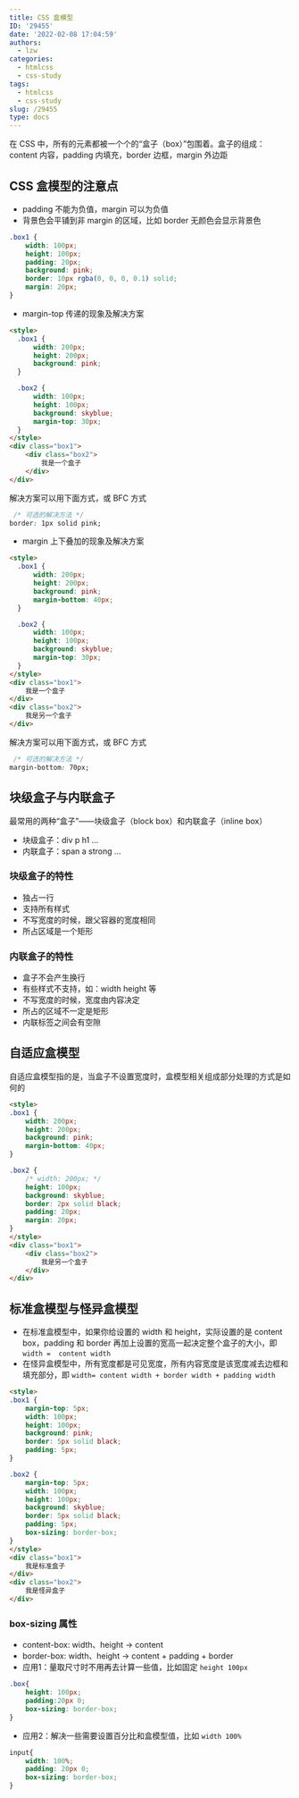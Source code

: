 ```yaml
---
title: CSS 盒模型
ID: '29455'
date: '2022-02-08 17:04:59'
authors:
  - lzw
categories:
  - htmlcss
  - css-study
tags:
  - htmlcss
  - css-study
slug: /29455
type: docs
---
```


在 CSS 中，所有的元素都被一个个的“盒子（box）”包围着。盒子的组成：content 内容，padding 内填充，border 边框，margin 外边距

## CSS 盒模型的注意点

- padding 不能为负值，margin 可以为负值
- 背景色会平铺到非 margin 的区域，比如 border 无颜色会显示背景色

```css
.box1 {
    width: 100px;
    height: 100px;
    padding: 20px;
    background: pink;
    border: 10px rgba(0, 0, 0, 0.1) solid;
    margin: 20px;
}
```
- margin-top 传递的现象及解决方案



<HtmlDemo>

``` html
<style>
  .box1 {
      width: 200px;
      height: 200px;
      background: pink;
  }

  .box2 {
      width: 100px;
      height: 100px;
      background: skyblue;
      margin-top: 30px;
  }
</style>
<div class="box1">      
    <div class="box2">
        我是一个盒子
    </div>
</div>
```

</HtmlDemo>

解决方案可以用下面方式，或 BFC 方式

```css
 /* 可选的解决方法 */
border: 1px solid pink;
```

- margin 上下叠加的现象及解决方案

<HtmlDemo>

```html
<style>
  .box1 {
      width: 200px;
      height: 200px;
      background: pink;
      margin-bottom: 40px;
  }

  .box2 {
      width: 100px;
      height: 100px;
      background: skyblue;
      margin-top: 30px;
  }
</style>
<div class="box1">
    我是一个盒子
</div>
<div class="box2">
    我是另一个盒子
</div>
```

</HtmlDemo>

解决方案可以用下面方式，或 BFC 方式

```css
 /* 可选的解决方法 */
margin-bottom: 70px;
```

## 块级盒子与内联盒子

最常用的两种“盒子”——块级盒子（block box）和内联盒子（inline box）

- 块级盒子：div p h1 ...
- 内联盒子：span a strong ...

### 块级盒子的特性

- 独占一行
- 支持所有样式
- 不写宽度的时候，跟父容器的宽度相同
- 所占区域是一个矩形

### 内联盒子的特性

- 盒子不会产生换行
- 有些样式不支持，如：width height 等
- 不写宽度的时候，宽度由内容决定
- 所占的区域不一定是矩形
- 内联标签之间会有空隙

## 自适应盒模型

自适应盒模型指的是，当盒子不设置宽度时，盒模型相关组成部分处理的方式是如何的

<HtmlDemo>

```html
<style>
.box1 {
    width: 200px;
    height: 200px;
    background: pink;
    margin-bottom: 40px;
}

.box2 {
    /* width: 200px; */
    height: 100px;
    background: skyblue;  
    border: 2px solid black;
    padding: 20px;     
    margin: 20px;   
}
</style>
<div class="box1">
    <div class="box2">
        我是另一个盒子
    </div>
</div>
```

</HtmlDemo>

## 标准盒模型与怪异盒模型

- 在标准盒模型中，如果你给设置的 width 和 height，实际设置的是 content box，padding 和 border 再加上设置的宽高一起决定整个盒子的大小，即 `width =  content width`
- 在怪异盒模型中，所有宽度都是可见宽度，所有内容宽度是该宽度减去边框和填充部分，即 `width= content width + border width + padding width`

<HtmlDemo>

```html
<style>
.box1 {
    margin-top: 5px;
    width: 100px;
    height: 100px;
    background: pink;
    border: 5px solid black;
    padding: 5px;
}

.box2 {
    margin-top: 5px;
    width: 100px;
    height: 100px;
    background: skyblue;
    border: 5px solid black;
    padding: 5px;
    box-sizing: border-box;
}
</style>
<div class="box1">
    我是标准盒子
</div>
<div class="box2">
    我是怪异盒子
</div>
```

</HtmlDemo>

### box-sizing 属性

- content-box: width、height -> content
- border-box: width、height -> content + padding + border
- 应用1：量取尺寸时不用再去计算一些值，比如固定 `height 100px`

```css
.box{
    height: 100px;
    padding:20px 0;
    box-sizing: border-box;
}
```

- 应用2：解决一些需要设置百分比和盒模型值，比如 `width 100%`

```css
input{
    width: 100%;
    padding: 20px 0;
    box-sizing: border-box;
}
```
